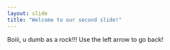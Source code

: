 ```yaml
---
layout: slide
title: "Welcome to our second slide!"
---
```

Boiii, u dumb as a rock!!!
Use the left arrow to go back!
